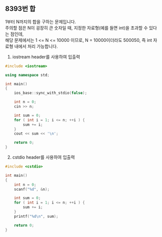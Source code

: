8393번 합
--------

1부터 N까지의 합을 구하는 문제입니다.  
주의할 점은 N이 굉장히 큰 숫자일 때, 지정한 자료형(예를 들면 int)을 초과할 수 있다는 점인데,  
해당 문제에서는 1 <= N <= 10000 이므로, N = 10000이더라도 500050, 즉 int 자료형 내에서 처리 가능합니다.

1. iostream header를 사용하여 입출력

~~~ cpp
#include <iostream>

using namespace std;

int main()
{
    ios_base::sync_with_stdio(false);

    int n = 0;
    cin >> n;

    int sum = 0;
    for ( int i = 1; i <= n; ++i ) {
        sum += i;
    }
    cout << sum << '\n';

    return 0;
}
~~~

2. cstdio header를 사용하여 입출력

~~~ cpp
#include <cstdio>

int main()
{
    int n = 0;
    scanf("%d", &n);

    int sum = 0;
    for ( int i = 1; i <= n; ++i ) {
        sum += i;
    }
    printf("%d\n", sum);

    return 0;
}
~~~